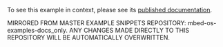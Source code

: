 To see this example in context, please see its [published documentation](https://os.mbed.com/docs/mbed-os/latest/tutorials/alarm-tutorial.html).

MIRRORED FROM MASTER EXAMPLE SNIPPETS REPOSITORY: mbed-os-examples-docs_only.
ANY CHANGES MADE DIRECTLY TO THIS REPOSITORY WILL BE AUTOMATICALLY OVERWRITTEN.

